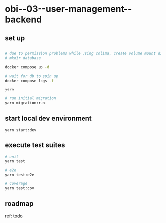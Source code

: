 # obi--03--user-management--backend

## set up
```bash

# due to permission problems while using colima, create volume mount dir manually, clean manually in case of clean run
# mkdir database

docker compose up -d

# wait for db to spin up
docker compose logs -f

yarn

# run initial migration
yarn migration:run
```


## start local dev environment

```bash
yarn start:dev
```


## execute test suites

```bash
# unit
yarn test

# e2e
yarn test:e2e

# coverage
yarn test:cov
```

## roadmap
ref: [todo](TODO.md)

